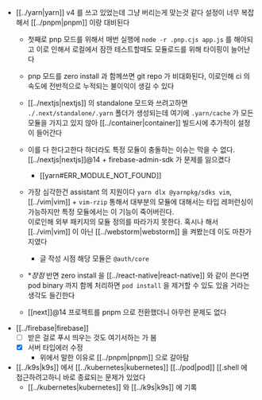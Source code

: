 - [[../yarn|yarn]] v4 를 쓰고 있었는데 그냥 버리는게 맞는것 같다 설정이 너무 복잡해서 [[../pnpm|pnpm]] 이랑 대비된다
  - 첫째로 pnp 모드를 위해서 매번 실행에 `node -r .pnp.cjs app.js` 를 해야되고 이로 인해서 로컬에서 잠깐 테스트할때도 모듈로드를 위해 타이핑이 늘어난다
  - pnp 모드를 zero install 과 함께쓰면 git repo 가 비대화된다, 이로인해 ci 의 속도에 전반적으로 누적되는 불이익이 생길 수 있다
  - [[../nextjs|nextjs]] 의 standalone 모드와 쓰려고하면 `./.next/standalone/.yarn` 폴더가 생성되는데 여기에 `.yarn/cache` 가 모든 모듈을 가지고 있지 않아 [[../container|container]] 빌드시에 추가적이 설정이 들어간다
  - 이를 다 한다고한다 하더라도 특정 모듈이 충돌하는 이슈는 막을 수 없다.  [[../nextjs|nextjs]]@14 + firebase-admin-sdk 가 문제를 잃으켰다
    +  [[yarn#ERR_MODULE_NOT_FOUND]]
  - 가장 심각한건 assistant 의 지원이다 `yarn dlx @yarnpkg/sdks vim`, [[../vim|vim]] + `vim-rzip` 통해서 대부분의 모듈에 대해서는 타입 레퍼런싱이 가능하지만 특정 모듈에서는 이 기능이 죽어버린다.  
    이로인해 외부 패키지의 모듈 정의를 따라가지 못한다. 혹시나 해서 [[../vim|vim]] 이 아닌 [[../webstorm|webstorm]] 을 켜봤는데 이도 마찬가지였다
    +  글 작성 시점 해당 모듈은 `@auth/core`
  - **장점*  반면 zero install 을 [[../react-native|react-native]] 와 같이 쓴다면 pod binary 까지 함께 처리하면 `pod install` 을 제거할 수 있도 있을 거라는 생각도 들긴한다

  - [[next]]@14 프로젝트를 pnpm 으로 전환했더니 아무런 문제도 없다
- [[../firebase|firebase]]
  - [ ] 받은 걸로 푸시 띄우는 것도 여기서하는 가 봄
  - [X] 서버 타입에러 수정
    - 위에서 말한 이유로 [[../pnpm|pnpm]] 으로 갈아탐
- [[../k9s|k9s]] 에서 [[../kubernetes|kubernetes]] [[../pod|pod]] [[.shell 에 접근하려고하니 바로 종료되는 문제가 있었다 
  - [[../kubernetes|kubernetes]] 와 [[../k9s|k9s]] 에 기록
